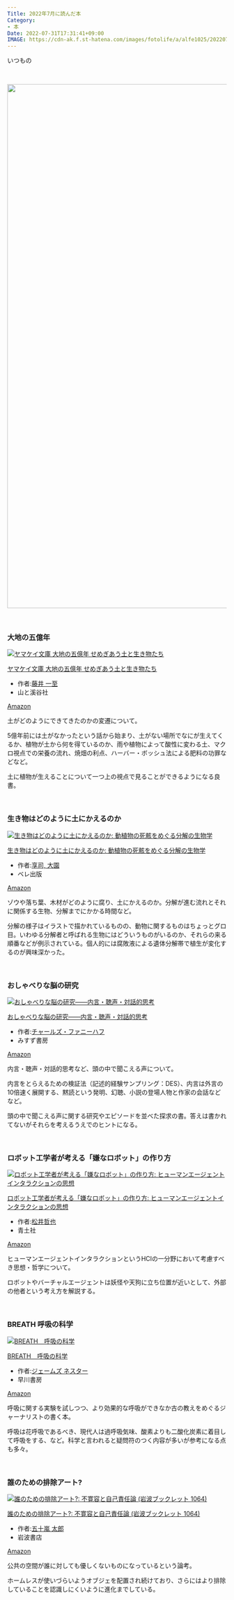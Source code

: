 ```yaml
---
Title: 2022年7月に読んだ本
Category:
- 本
Date: 2022-07-31T17:31:41+09:00
IMAGE: https://cdn-ak.f.st-hatena.com/images/fotolife/a/alfe1025/20220716/20220716100657.jpg
---
```


<p>いつもの</p>
<p> </p>
<p><img src="https://cdn-ak.f.st-hatena.com/images/fotolife/a/alfe1025/20220716/20220716100657.jpg" width="1200" loading="lazy" title="" class="hatena-fotolife" itemprop="image" /></p>
<p> </p>

### 大地の五億年

<div class="freezed">
<div class="external-link-detail"><a href="https://www.amazon.co.jp/dp/B0B3DBMRS2?tag=ab1025-22&amp;linkCode=osi&amp;th=1&amp;psc=1" class="external-link-detail-image-link" target="_blank" rel="noopener"><img src="https://m.media-amazon.com/images/I/513Norb9Q3L._SL500_.jpg" class="external-link-detail-image" alt="ヤマケイ文庫 大地の五億年 せめぎあう土と生き物たち" title="ヤマケイ文庫 大地の五億年 せめぎあう土と生き物たち" /></a>
<div class="external-link-detail-info">
<p class="external-link-detail-title"><a href="https://www.amazon.co.jp/dp/B0B3DBMRS2?tag=ab1025-22&amp;linkCode=osi&amp;th=1&amp;psc=1" target="_blank" rel="noopener">ヤマケイ文庫 大地の五億年 せめぎあう土と生き物たち</a></p>
<ul class="external-link-detail-meta">
<li><span class="external-link-detail-label">作者:</span><a href="http://d.hatena.ne.jp/keyword/%C6%A3%B0%E6%20%B0%EC%BB%EA" class="keyword">藤井 一至</a></li>
<li>山と溪谷社</li>
</ul>
<a href="https://www.amazon.co.jp/dp/B0B3DBMRS2?tag=ab1025-22&amp;linkCode=osi&amp;th=1&amp;psc=1" class="asin-detail-buy" target="_blank" rel="noopener">Amazon</a></div>
</div>
</div>
<p>土がどのようにできてきたのかの変遷について。</p>
<p>5億年前には土がなかったという話から始まり、土がない場所でなにが生えてくるか、植物が土から何を得ているのか、雨や植物によって酸性に変わる土、マクロ視点での栄養の流れ、焼畑の利点、ハーバー・ボッシュ法による肥料の功罪などなど。</p>
<p>土に植物が生えることについて一つ上の視点で見ることができるようになる良書。</p>
<p> </p>

### 生き物はどのように土にかえるのか

<div class="freezed">
<div class="external-link-detail"><a href="https://www.amazon.co.jp/dp/4860645332?tag=ab1025-22&amp;linkCode=osi&amp;th=1&amp;psc=1" class="external-link-detail-image-link" target="_blank" rel="noopener"><img src="https://m.media-amazon.com/images/I/515C0j3LnAL._SL500_.jpg" class="external-link-detail-image" alt="生き物はどのように土にかえるのか: 動植物の死骸をめぐる分解の生物学" title="生き物はどのように土にかえるのか: 動植物の死骸をめぐる分解の生物学" /></a>
<div class="external-link-detail-info">
<p class="external-link-detail-title"><a href="https://www.amazon.co.jp/dp/4860645332?tag=ab1025-22&amp;linkCode=osi&amp;th=1&amp;psc=1" target="_blank" rel="noopener">生き物はどのように土にかえるのか: 動植物の死骸をめぐる分解の生物学</a></p>
<ul class="external-link-detail-meta">
<li><span class="external-link-detail-label">作者:</span><a href="http://d.hatena.ne.jp/keyword/%B5%FD%BB%CA%2C%20%C2%E7%B1%E0" class="keyword">享司, 大園</a></li>
<li>ベレ出版</li>
</ul>
<a href="https://www.amazon.co.jp/dp/4860645332?tag=ab1025-22&amp;linkCode=osi&amp;th=1&amp;psc=1" class="asin-detail-buy" target="_blank" rel="noopener">Amazon</a></div>
</div>
</div>
<p>ゾウや落ち葉、木材がどのように腐り、土にかえるのか。分解が進む流れとそれに関係する生物、分解までにかかる時間など。</p>
<p>分解の様子はイラストで描かれているものの、動物に関するものはちょっとグロ目。いわゆる分解者と呼ばれる生物にはどういうものがいるのか、それらの来る順番などが例示されている。個人的には腐敗液による遺体分解帯で植生が変化するのが興味深かった。</p>
<p> </p>

### おしゃべりな脳の研究

<div class="freezed">
<div class="external-link-detail"><a href="https://www.amazon.co.jp/dp/B09XVK6DJY?tag=ab1025-22&amp;linkCode=osi&amp;th=1&amp;psc=1" class="external-link-detail-image-link" target="_blank" rel="noopener"><img src="https://m.media-amazon.com/images/I/41Zwj92+59L._SL500_.jpg" class="external-link-detail-image" alt="おしゃべりな脳の研究――内言・聴声・対話的思考" title="おしゃべりな脳の研究――内言・聴声・対話的思考" /></a>
<div class="external-link-detail-info">
<p class="external-link-detail-title"><a href="https://www.amazon.co.jp/dp/B09XVK6DJY?tag=ab1025-22&amp;linkCode=osi&amp;th=1&amp;psc=1" target="_blank" rel="noopener">おしゃべりな脳の研究――内言・聴声・対話的思考</a></p>
<ul class="external-link-detail-meta">
<li><span class="external-link-detail-label">作者:</span><a href="http://d.hatena.ne.jp/keyword/%A5%C1%A5%E3%A1%BC%A5%EB%A5%BA%A1%A6%A5%D5%A5%A1%A5%CB%A1%BC%A5%CF%A5%D5" class="keyword">チャールズ・ファニーハフ</a></li>
<li>みすず書房</li>
</ul>
<a href="https://www.amazon.co.jp/dp/B09XVK6DJY?tag=ab1025-22&amp;linkCode=osi&amp;th=1&amp;psc=1" class="asin-detail-buy" target="_blank" rel="noopener">Amazon</a></div>
</div>
</div>
<p>内言・聴声・対話的思考など、頭の中で聞こえる声について。</p>
<p>内言をとらえるための検証法（記述的経験サンプリング：DES）、内言は外言の10倍速く展開する、黙読という発明、幻聴、小説の登場人物と作家の会話などなど。</p>
<p>頭の中で聞こえる声に関する研究やエピソードを並べた探求の書。答えは書かれてないがそれらを考えるうえでのヒントになる。</p>
<p> </p>

### ロボット工学者が考える「嫌なロボット」の作り方

<div class="freezed">
<div class="external-link-detail"><a href="https://www.amazon.co.jp/dp/4791774795?tag=ab1025-22&amp;linkCode=osi&amp;th=1&amp;psc=1" class="external-link-detail-image-link" target="_blank" rel="noopener"><img src="https://m.media-amazon.com/images/I/419ahy7wHKL._SL500_.jpg" class="external-link-detail-image" alt="ロボット工学者が考える「嫌なロボット」の作り方: ヒューマンエージェントインタラクションの思想" title="ロボット工学者が考える「嫌なロボット」の作り方: ヒューマンエージェントインタラクションの思想" /></a>
<div class="external-link-detail-info">
<p class="external-link-detail-title"><a href="https://www.amazon.co.jp/dp/4791774795?tag=ab1025-22&amp;linkCode=osi&amp;th=1&amp;psc=1" target="_blank" rel="noopener">ロボット工学者が考える「嫌なロボット」の作り方: ヒューマンエージェントインタラクションの思想</a></p>
<ul class="external-link-detail-meta">
<li><span class="external-link-detail-label">作者:</span><a href="http://d.hatena.ne.jp/keyword/%BE%BE%B0%E6%C5%AF%CC%E9" class="keyword">松井哲也</a></li>
<li>青土社</li>
</ul>
<a href="https://www.amazon.co.jp/dp/4791774795?tag=ab1025-22&amp;linkCode=osi&amp;th=1&amp;psc=1" class="asin-detail-buy" target="_blank" rel="noopener">Amazon</a></div>
</div>
</div>
<p>ヒューマンエージェントインタラクションというHCIの一分野において考慮すべき思想・哲学について。</p>
<p>ロボットやバーチャルエージェントは妖怪や天狗に立ち位置が近いとして、外部の他者という考え方を解説する。</p>
<p> </p>

### BREATH 呼吸の科学

<div class="freezed">
<div class="external-link-detail"><a href="https://www.amazon.co.jp/dp/B0B2WDT472?tag=ab1025-22&amp;linkCode=osi&amp;th=1&amp;psc=1" class="external-link-detail-image-link" target="_blank" rel="noopener"><img src="https://m.media-amazon.com/images/I/51G6tpIpWWL._SL500_.jpg" class="external-link-detail-image" alt="BREATH　呼吸の科学" title="BREATH　呼吸の科学" /></a>
<div class="external-link-detail-info">
<p class="external-link-detail-title"><a href="https://www.amazon.co.jp/dp/B0B2WDT472?tag=ab1025-22&amp;linkCode=osi&amp;th=1&amp;psc=1" target="_blank" rel="noopener">BREATH　呼吸の科学</a></p>
<ul class="external-link-detail-meta">
<li><span class="external-link-detail-label">作者:</span><a href="http://d.hatena.ne.jp/keyword/%A5%B8%A5%A7%A1%BC%A5%E0%A5%BA%20%A5%CD%A5%B9%A5%BF%A1%BC" class="keyword">ジェームズ ネスター</a></li>
<li>早川書房</li>
</ul>
<a href="https://www.amazon.co.jp/dp/B0B2WDT472?tag=ab1025-22&amp;linkCode=osi&amp;th=1&amp;psc=1" class="asin-detail-buy" target="_blank" rel="noopener">Amazon</a></div>
</div>
</div>
<p>呼吸に関する実験を試しつつ、より効果的な呼吸ができなか古の教えをめぐるジャーナリストの書く本。</p>
<p>呼吸は花呼吸であるべき、現代人は過呼吸気味、酸素よりも二酸化炭素に着目して呼吸をする、など。科学と言われると疑問符のつく内容が多いが参考になる点も多々。</p>
<p> </p>

### 誰のための排除アート?

<div class="freezed">
<div class="external-link-detail"><a href="https://www.amazon.co.jp/dp/4002710645?tag=ab1025-22&amp;linkCode=osi&amp;th=1&amp;psc=1" class="external-link-detail-image-link" target="_blank" rel="noopener"><img src="https://m.media-amazon.com/images/I/41Aym0NQilL._SL500_.jpg" class="external-link-detail-image" alt="誰のための排除アート?: 不寛容と自己責任論 (岩波ブックレット 1064)" title="誰のための排除アート?: 不寛容と自己責任論 (岩波ブックレット 1064)" /></a>
<div class="external-link-detail-info">
<p class="external-link-detail-title"><a href="https://www.amazon.co.jp/dp/4002710645?tag=ab1025-22&amp;linkCode=osi&amp;th=1&amp;psc=1" target="_blank" rel="noopener">誰のための排除アート?: 不寛容と自己責任論 (岩波ブックレット 1064)</a></p>
<ul class="external-link-detail-meta">
<li><span class="external-link-detail-label">作者:</span><a href="http://d.hatena.ne.jp/keyword/%B8%DE%BD%BD%CD%F2%20%C2%C0%CF%BA" class="keyword">五十嵐 太郎</a></li>
<li>岩波書店</li>
</ul>
<a href="https://www.amazon.co.jp/dp/4002710645?tag=ab1025-22&amp;linkCode=osi&amp;th=1&amp;psc=1" class="asin-detail-buy" target="_blank" rel="noopener">Amazon</a></div>
</div>
</div>
<p>公共の空間が誰に対しても優しくないものになっているという論考。</p>
<p>ホームレスが使いづらいようオブジェを配置され続けており、さらにはより排除していることを認識しにくいように進化までしている。</p>
<p> </p>
<p> </p>
